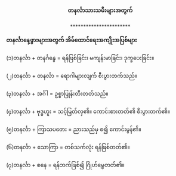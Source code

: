<h4 style="text-align:center">တနင်္လာသားသမီးများအတွက်</h4>
<p style="text-align:center">***********************</p>
<strong>တနင်္လာနေ့ဖွားများအတွက် အိမ်ထောင်ရေးအကျိုးအပြစ်များ</strong>
<br><br>
(၁)တနင်္လာ + တနင်္ဂနွေ = ရန်ဖြစ်ခြင်း၊ မကျန်းမာခြင်း၊ ဒုက္ခပေးခြင်း။
<br><br>
(၂)တနင်္လာ + တနင်္လာ = ရောဂါများလျက် စီးပွားတက်သည်။
<br><br>
(၃)တနင်္လာ + အင်္ဂါ = ဥစ္စာပြုန်းတီးတတ်သည်။
<br><br>
(၄)တနင်္လာ + ဗုဒ္ဓဟူး = သင့်မြတ်လှ၏။ ကောင်းစားတတ်၏ စီးပွားတက်၏။
<br><br>
(၅)တနင်္လာ + ကြာသပတေး = ညားသည်မှ စ၍ ကောင်းမွန်၏။
<br><br>
(၆)တနင်္လာ + သောကြာ = တစ်သက်လုံး ရန်ဖြစ်တတ်၏။
<br><br>
(၇)တနင်္လာ + စနေ = ရန်ဘက်ဖြစ်၍ ဂြိုဟ်မွှေတတ်၏။
